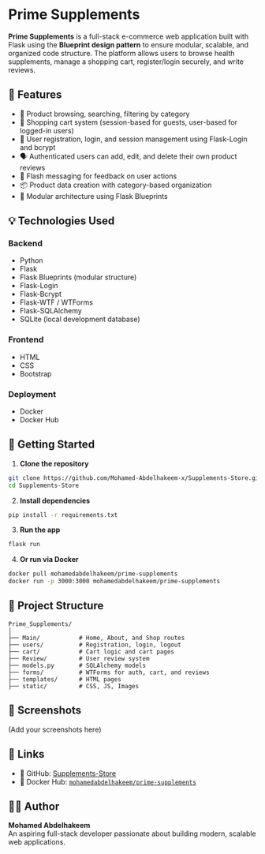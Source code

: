 # Prime Supplements

**Prime Supplements** is a full-stack e-commerce web application built with Flask using the **Blueprint design pattern** to ensure modular, scalable, and organized code structure. The platform allows users to browse health supplements, manage a shopping cart, register/login securely, and write reviews.

## 🧠 Features

- 🛒 Product browsing, searching, filtering by category
- 🧾 Shopping cart system (session-based for guests, user-based for logged-in users)
- 🔐 User registration, login, and session management using Flask-Login and bcrypt
- 🗣️ Authenticated users can add, edit, and delete their own product reviews
- 💬 Flash messaging for feedback on user actions
- 📦 Product data creation with category-based organization
- 📁 Modular architecture using Flask Blueprints

## 💡 Technologies Used

### Backend
- Python
- Flask
- Flask Blueprints (modular structure)
- Flask-Login
- Flask-Bcrypt
- Flask-WTF / WTForms
- Flask-SQLAlchemy
- SQLite (local development database)

### Frontend
- HTML
- CSS
- Bootstrap

### Deployment
- Docker
- Docker Hub

## 🚀 Getting Started

1. **Clone the repository**  
```bash
git clone https://github.com/Mohamed-Abdelhakeem-x/Supplements-Store.git
cd Supplements-Store
```

2. **Install dependencies**  
```bash
pip install -r requirements.txt
```

3. **Run the app**  
```bash
flask run
```

4. **Or run via Docker**  
```bash
docker pull mohamedabdelhakeem/prime-supplements
docker run -p 3000:3000 mohamedabdelhakeem/prime-supplements
```

## 📂 Project Structure

```
Prime_Supplements/
│
├── Main/           # Home, About, and Shop routes
├── users/          # Registration, login, logout
├── cart/           # Cart logic and cart pages
├── Review/         # User review system
├── models.py       # SQLAlchemy models
├── forms/          # WTForms for auth, cart, and reviews
├── templates/      # HTML pages
├── static/         # CSS, JS, Images
```

## 📸 Screenshots

(Add your screenshots here)

## 🔗 Links

- 🐙 GitHub: [Supplements-Store](https://github.com/Mohamed-Abdelhakeem-x/Supplements-Store)
- 🐳 Docker Hub: [`mohamedabdelhakeem/prime-supplements`](https://hub.docker.com/r/mohamedabdelhakeem/prime-supplements)

## 👨‍💻 Author

**Mohamed Abdelhakeem**  
An aspiring full-stack developer passionate about building modern, scalable web applications.
